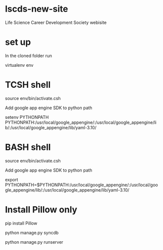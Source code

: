 lscds-new-site
==============

Life Science Career Development Society webisite

set up
======
In the cloned folder run 

virtualenv env

TCSH shell
==================
source env/bin/activate.csh

Add google app engine SDK to python path

setenv PYTHONPATH PYTHONPATH:/usr/local/google_appengine/:/usr/local/google_appengine/lib/:/usr/local/google_appengine/lib/yaml-3.10/

BASH shell
===============
source env/bin/activate.csh

Add google app engine SDK to python path

export PYTHONPATH=$PYTHONPATH:/usr/local/google_appengine/:/usr/local/google_appengine/lib/:/usr/local/google_appengine/lib/yaml-3.10/

Install Pillow only
===================
pip install Pillow 


python manage.py syncdb

python manage.py runserver

